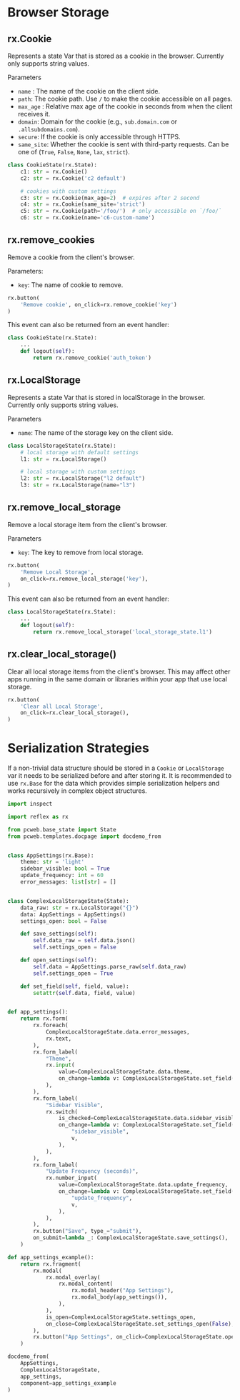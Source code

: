 # Browser Storage

## rx.Cookie

Represents a state Var that is stored as a cookie in the browser. Currently only supports string values.

 Parameters
- `name` : The name of the cookie on the client side.
- `path`: The cookie path. Use `/` to make the cookie accessible on all pages.
- `max_age` : Relative max age of the cookie in seconds from when the client receives it.
- `domain`: Domain for the cookie (e.g., `sub.domain.com` or `.allsubdomains.com`).
- `secure`: If the cookie is only accessible through HTTPS.
- `same_site`: Whether the cookie is sent with third-party requests. Can be one of (`True`, `False`, `None`, `lax`, `strict`).

```python
class CookieState(rx.State):
    c1: str = rx.Cookie()
    c2: str = rx.Cookie('c2 default')

    # cookies with custom settings
    c3: str = rx.Cookie(max_age=2)  # expires after 2 second
    c4: str = rx.Cookie(same_site='strict')
    c5: str = rx.Cookie(path='/foo/')  # only accessible on `/foo/`
    c6: str = rx.Cookie(name='c6-custom-name')
```

## rx.remove_cookies
Remove a cookie from the client's browser.


Parameters:
- `key`: The name of cookie to remove.

```python
rx.button(
    'Remove cookie', on_click=rx.remove_cookie('key')
)
```

This event can also be returned from an event handler:

```python
class CookieState(rx.State):
    ...
    def logout(self):
        return rx.remove_cookie('auth_token')
```

## rx.LocalStorage
Represents a state Var that is stored in localStorage in the browser. Currently only supports string values.

Parameters
- `name`: The name of the storage key on the client side.

```python
class LocalStorageState(rx.State):
    # local storage with default settings
    l1: str = rx.LocalStorage()

    # local storage with custom settings
    l2: str = rx.LocalStorage("l2 default")
    l3: str = rx.LocalStorage(name="l3")
```

## rx.remove_local_storage
Remove a local storage item from the client's browser.


Parameters
- `key`: The key to remove from local storage.

```python
rx.button(
    'Remove Local Storage',
    on_click=rx.remove_local_storage('key'),
)
```

This event can also be returned from an event handler:

```python
class LocalStorageState(rx.State):
    ...
    def logout(self):
        return rx.remove_local_storage('local_storage_state.l1')
```

## rx.clear_local_storage()

Clear all local storage items from the client's browser. This may affect other
apps running in the same domain or libraries within your app that use local
storage.


```python
rx.button(
    'Clear all Local Storage',
    on_click=rx.clear_local_storage(),
)
```

# Serialization Strategies

If a non-trivial data structure should be stored in a `Cookie` or `LocalStorage` var it needs to
be serialized before and after storing it. It is recommended to use `rx.Base` for the data
which provides simple serialization helpers and works recursively in complex object structures.

```python exec
import inspect

import reflex as rx

from pcweb.base_state import State
from pcweb.templates.docpage import docdemo_from


class AppSettings(rx.Base):
    theme: str = 'light'
    sidebar_visible: bool = True
    update_frequency: int = 60
    error_messages: list[str] = []


class ComplexLocalStorageState(State):
    data_raw: str = rx.LocalStorage("{}")
    data: AppSettings = AppSettings()
    settings_open: bool = False

    def save_settings(self):
        self.data_raw = self.data.json()
        self.settings_open = False

    def open_settings(self):
        self.data = AppSettings.parse_raw(self.data_raw)
        self.settings_open = True

    def set_field(self, field, value):
        setattr(self.data, field, value)


def app_settings():
    return rx.form(
        rx.foreach(
            ComplexLocalStorageState.data.error_messages,
            rx.text,
        ),
        rx.form_label(
            "Theme",
            rx.input(
                value=ComplexLocalStorageState.data.theme,
                on_change=lambda v: ComplexLocalStorageState.set_field("theme", v),
            ),
        ),
        rx.form_label(
            "Sidebar Visible",
            rx.switch(
                is_checked=ComplexLocalStorageState.data.sidebar_visible,
                on_change=lambda v: ComplexLocalStorageState.set_field(
                    "sidebar_visible",
                    v,
                ),
            ),
        ),
        rx.form_label(
            "Update Frequency (seconds)",
            rx.number_input(
                value=ComplexLocalStorageState.data.update_frequency,
                on_change=lambda v: ComplexLocalStorageState.set_field(
                    "update_frequency",
                    v,
                ),
            ),
        ),
        rx.button("Save", type_="submit"),
        on_submit=lambda _: ComplexLocalStorageState.save_settings(),
    )

def app_settings_example():
    return rx.fragment(
        rx.modal(
            rx.modal_overlay(
                rx.modal_content(
                    rx.modal_header("App Settings"),
                    rx.modal_body(app_settings()),
                ),
            ),
            is_open=ComplexLocalStorageState.settings_open,
            on_close=ComplexLocalStorageState.set_settings_open(False),
        ),
        rx.button("App Settings", on_click=ComplexLocalStorageState.open_settings),
    )
```

```python eval
docdemo_from(
    AppSettings,
    ComplexLocalStorageState,
    app_settings,
    component=app_settings_example
)
```